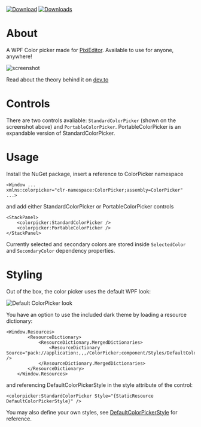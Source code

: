 [![Download](https://img.shields.io/badge/nuget-download-blue)](https://www.nuget.org/packages/PixiEditor.ColorPicker/)
[![Downloads](https://img.shields.io/nuget/dt/PixiEditor.ColorPicker)](https://www.nuget.org/packages/PixiEditor.ColorPicker/)

# About

A WPF Color picker made for [PixiEditor](https://github.com/PixiEditor/PixiEditor). Available to use for anyone, anywhere!

![screenshot](https://i.imgur.com/C6m5YWI.png)

Read about the theory behind it on [dev.to](https://dev.to/flabbet/how-does-color-pickers-work-1275)

# Controls

There are two controls avaliable: `StandardColorPicker` (shown on the screenshot above) and `PortableColorPicker`. PortableColorPicker is an expandable version of StandardColorPicker.

# Usage

Install the NuGet package, insert a reference to ColorPicker namespace
```
<Window ...
xmlns:colorpicker="clr-namespace:ColorPicker;assembly=ColorPicker"
...>
```
and add either StandardColorPicker or PortableColorPicker controls
```
<StackPanel>
	<colorpicker:StandardColorPicker />
	<colorpicker:PortableColorPicker />
</StackPanel>
```
Currently selected and secondary colors are stored inside `SelectedColor` and `SecondaryColor` dependency properties.

# Styling

Out of the box, the color picker uses the default WPF look:

![Default ColorPicker look](https://i.imgur.com/N2sSQ9X.png)

You have an option to use the included dark theme by loading a resource dictionary:
```
<Window.Resources>
        <ResourceDictionary>
            <ResourceDictionary.MergedDictionaries>
                <ResourceDictionary Source="pack://application:,,,/ColorPicker;component/Styles/DefaultColorPickerStyle.xaml" />
            </ResourceDictionary.MergedDictionaries>
        </ResourceDictionary>
    </Window.Resources>
```
and referencing DefaultColorPickerStyle in the style attribute of the control:
```
<colorpicker:StandardColorPicker Style="{StaticResource DefaultColorPickerStyle}" />
```
You may also define your own styles, see [DefaultColorPickerStyle](https://github.com/PixiEditor/ColorPicker/blob/master/src/ColorPicker/Styles/DefaultColorPickerStyle.xaml) for reference.